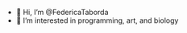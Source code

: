 - 👋 Hi, I’m @FedericaTaborda
- 👀 I’m interested in programming, art, and biology
<!--- - 🌱 I’m currently learning ...
- 💞️ I’m looking to collaborate on ...
- 📫 How to reach me ...


FedericaTaborda/FedericaTaborda is a ✨ special ✨ repository because its `README.md` (this file) appears on your GitHub profile.
You can click the Preview link to take a look at your changes.
--->
